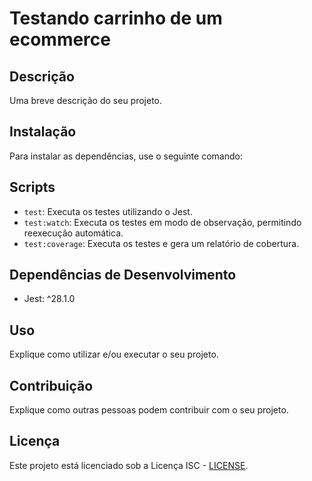 # Testando carrinho de um ecommerce

## Descrição
Uma breve descrição do seu projeto.

## Instalação
Para instalar as dependências, use o seguinte comando:


## Scripts
- `test`: Executa os testes utilizando o Jest.
- `test:watch`: Executa os testes em modo de observação, permitindo reexecução automática.
- `test:coverage`: Executa os testes e gera um relatório de cobertura.

## Dependências de Desenvolvimento
- Jest: ^28.1.0

## Uso
Explique como utilizar e/ou executar o seu projeto.

## Contribuição
Explique como outras pessoas podem contribuir com o seu projeto.

## Licença
Este projeto está licenciado sob a Licença ISC - [LICENSE](LICENSE).

